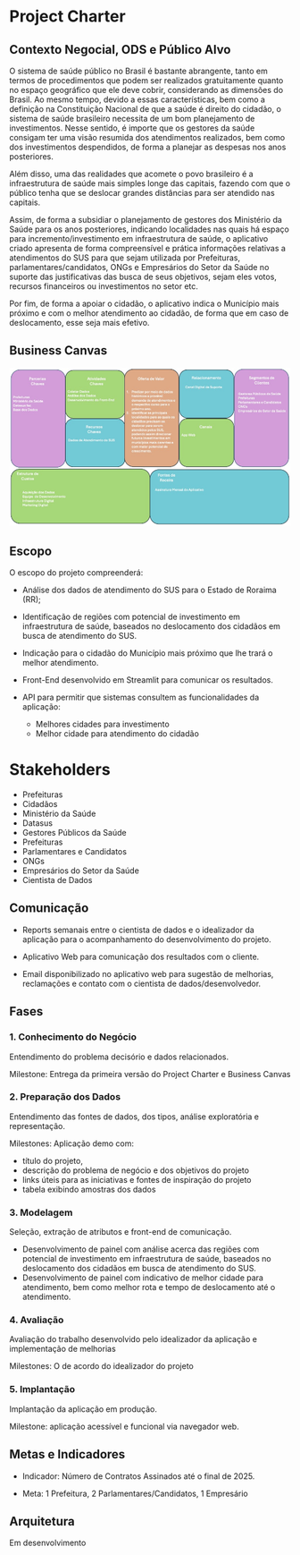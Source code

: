# Project Charter

## Contexto Negocial, ODS e Público Alvo

O sistema de saúde público no Brasil é bastante abrangente, tanto em termos de procedimentos que podem 
ser realizados gratuitamente quanto no espaço geográfico que ele deve cobrir, considerando as dimensões do Brasil. 
Ao mesmo tempo, devido a essas características, bem como a definição na Constituição Nacional de que a saúde é
direito do cidadão, o sistema de saúde brasileiro necessita de um bom planejamento de investimentos. Nesse sentido, 
é importe que os gestores da saúde consigam ter uma visão resumida dos atendimentos realizados, bem como dos investimentos 
despendidos, de forma a planejar as despesas nos anos posteriores.

Além disso, uma das realidades que acomete o povo brasileiro é a infraestrutura de saúde mais 
simples longe das capitais, fazendo com que o público tenha que se deslocar grandes distâncias 
para ser atendido nas capitais. 

Assim, de forma a subsidiar o planejamento de gestores dos Ministério da Saúde para os anos posteriores, indicando localidades nas quais há espaço para incremento/investimento em infraestrutura de 
saúde, o aplicativo criado apresenta de forma compreensível e prática informações relativas a atendimentos do SUS para que sejam 
utilizada por Prefeituras, parlamentares/candidatos, ONGs e Empresários do Setor da Saúde 
no suporte das justificativas das busca de seus objetivos, sejam eles votos, recursos financeiros ou investimentos no setor etc.
         
Por fim, de forma a apoiar o cidadão, o aplicativo indica o Município mais próximo e com o melhor atendimento
ao cidadão, de forma que em caso de deslocamento, esse seja mais efetivo.

## Business Canvas

![Business Canvas](/docs/business_docs/imgs/business_canvas.jpg)

## Escopo

O escopo do projeto compreenderá:

* Análise dos dados de atendimento do SUS para o Estado de Roraima (RR); 

* Identificação de regiões com potencial de investimento em infraestrutura de saúde, baseados no deslocamento dos cidadãos em busca de atendimento do SUS.

* Indicação para o cidadão do Município mais próximo que lhe trará o melhor atendimento.

* Front-End desenvolvido em Streamlit para comunicar os resultados.

* API para permitir que sistemas consultem as funcionalidades da aplicação:
  * Melhores cidades para investimento
  * Melhor cidade para atendimento do cidadão

# Stakeholders

* Prefeituras
* Cidadãos 
* Ministério da Saúde 
* Datasus
* Gestores Públicos da Saúde 
* Prefeituras
* Parlamentares e Candidatos 
* ONGs
* Empresários do Setor da Saúde
* Cientista de Dados

## Comunicação

* Reports semanais entre o cientista de dados e o idealizador da aplicação para o acompanhamento do desenvolvimento do projeto.

* Aplicativo Web para comunicação dos resultados com o cliente.

* Email disponibilizado no aplicativo web para sugestão de melhorias, reclamações e contato com o cientista de dados/desenvolvedor.

## Fases

### 1. Conhecimento do Negócio

Entendimento do problema decisório e dados relacionados.

Milestone: Entrega da primeira versão do Project Charter e Business Canvas

### 2. Preparação dos Dados

Entendimento das fontes de dados, dos tipos, análise exploratória e representação.

Milestones: Aplicação demo com:

* título do projeto, 
* descrição do problema de negócio e dos objetivos do projeto 
* links úteis para as iniciativas e fontes de inspiração do projeto 
* tabela exibindo amostras dos dados

### 3. Modelagem

Seleção, extração de atributos e front-end de comunicação.

* Desenvolvimento de painel com análise acerca das regiões com potencial de investimento em infraestrutura de saúde, baseados no deslocamento dos cidadãos em busca de atendimento do SUS.
* Desenvolvimento de painel com indicativo de melhor cidade para atendimento, bem como melhor rota e tempo de deslocamento até o atendimento.

### 4. Avaliação

Avaliação do trabalho desenvolvido pelo idealizador da aplicação e implementação de melhorias

Milestones: O de acordo do idealizador do projeto 


### 5. Implantação

Implantação da aplicação em produção.

Milestone: aplicação acessível e funcional via navegador web.


## Metas e Indicadores

*  Indicador: Número de Contratos Assinados até o final de 2025.

  * Meta: 1 Prefeitura,  2 Parlamentares/Candidatos, 1 Empresário


## Arquitetura

Em desenvolvimento

